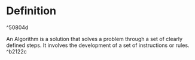 # Definition

^50804d

An Algorithm is a solution that solves a problem through a set of clearly defined steps.
It involves the development of a set of instructions or rules. ^b2122c